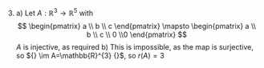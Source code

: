 3. a)
Let $A:\mathbb{R}^{3}\to{}\mathbb{R}^{5} {}$ with 
$$
\begin{pmatrix} a \\ b \\ c \end{pmatrix} \mapsto \begin{pmatrix} a \\ b \\ c \\ 0 \\0  \end{pmatrix} 
$$
$A$ is injective, as required
b)
This is impossible, as the map is surjective, so ${} \im A=\mathbb{R}^{3} {}$, so ${} r(A)=3 {}$